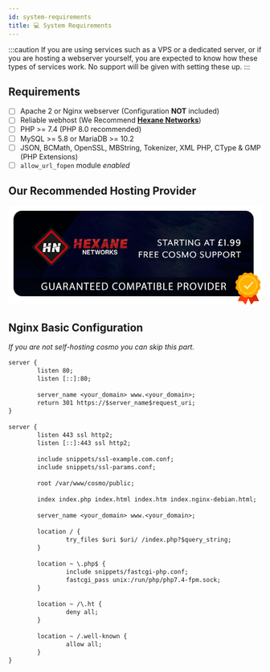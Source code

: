 ```yaml
---
id: system-requirements
title: 💻 System Requirements
---
```


:::caution
If you are using services such as a VPS or a dedicated server, or if you are hosting a webserver yourself, you are expected to know how these types of services work. No support will be given with setting these up.
:::

## Requirements

* [ ] Apache 2 or Nginx webserver (Configuration **NOT** included)
* [ ] Reliable webhost (We Recommend [**Hexane Networks**](https://billing.hexanenetworks.com/aff.php?aff=358))
* [ ] PHP >= 7.4 (PHP 8.0 recommended)
* [ ] MySQL >= 5.8 or MariaDB >= 10.2
* [ ] JSON, BCMath, OpenSSL, MBString, Tokenizer, XML PHP, CType & GMP (PHP Extensions)
* [ ] `allow_url_fopen` module _enabled_

## Our Recommended Hosting Provider

[![Hexane Networks (Use Code COSMO for 25% off at checkout)](../../static/img/hexane-promo.png)](https://billing.hexanenetworks.com/aff.php?aff=358)

## Nginx Basic Configuration

_If you are not self-hosting cosmo you can skip this part._

```nginx
server {
        listen 80;
        listen [::]:80;

        server_name <your_domain> www.<your_domain>;
        return 301 https://$server_name$request_uri;
}

server {
        listen 443 ssl http2;
        listen [::]:443 ssl http2;

        include snippets/ssl-example.com.conf;
        include snippets/ssl-params.conf;

        root /var/www/cosmo/public;

        index index.php index.html index.htm index.nginx-debian.html;

        server_name <your_domain> www.<your_domain>;

        location / {
                try_files $uri $uri/ /index.php?$query_string;
        }

        location ~ \.php$ {
                include snippets/fastcgi-php.conf;
                fastcgi_pass unix:/run/php/php7.4-fpm.sock;
        }

        location ~ /\.ht {
                deny all;
        }

        location ~ /.well-known {
                allow all;
        }
}
```

